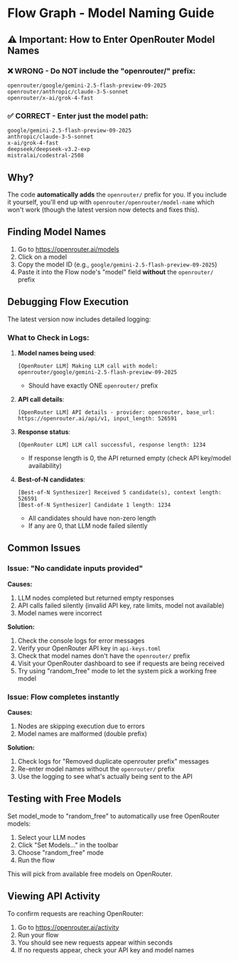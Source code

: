 # Flow Graph - Model Naming Guide

## ⚠️ Important: How to Enter OpenRouter Model Names

### ❌ WRONG - Do NOT include the "openrouter/" prefix:

```
openrouter/google/gemini-2.5-flash-preview-09-2025
openrouter/anthropic/claude-3-5-sonnet
openrouter/x-ai/grok-4-fast
```

### ✅ CORRECT - Enter just the model path:

```
google/gemini-2.5-flash-preview-09-2025
anthropic/claude-3-5-sonnet
x-ai/grok-4-fast
deepseek/deepseek-v3.2-exp
mistralai/codestral-2508
```

## Why?

The code **automatically adds** the `openrouter/` prefix for you. If you include it yourself, you'll end up with `openrouter/openrouter/model-name` which won't work (though the latest version now detects and fixes this).

## Finding Model Names

1. Go to https://openrouter.ai/models
2. Click on a model
3. Copy the model ID (e.g., `google/gemini-2.5-flash-preview-09-2025`)
4. Paste it into the Flow node's "model" field **without** the `openrouter/` prefix

## Debugging Flow Execution

The latest version now includes detailed logging:

### What to Check in Logs:

1. **Model names being used**:

   ```
   [OpenRouter LLM] Making LLM call with model: openrouter/google/gemini-2.5-flash-preview-09-2025
   ```

   - Should have exactly ONE `openrouter/` prefix

2. **API call details**:

   ```
   [OpenRouter LLM] API details - provider: openrouter, base_url: https://openrouter.ai/api/v1, input_length: 526591
   ```

3. **Response status**:

   ```
   [OpenRouter LLM] LLM call successful, response length: 1234
   ```

   - If response length is 0, the API returned empty (check API key/model availability)

4. **Best-of-N candidates**:
   ```
   [Best-of-N Synthesizer] Received 5 candidate(s), context length: 526591
   [Best-of-N Synthesizer] Candidate 1 length: 1234
   ```
   - All candidates should have non-zero length
   - If any are 0, that LLM node failed silently

## Common Issues

### Issue: "No candidate inputs provided"

**Causes:**

1. LLM nodes completed but returned empty responses
2. API calls failed silently (invalid API key, rate limits, model not available)
3. Model names were incorrect

**Solution:**

1. Check the console logs for error messages
2. Verify your OpenRouter API key in `api-keys.toml`
3. Check that model names don't have the `openrouter/` prefix
4. Visit your OpenRouter dashboard to see if requests are being received
5. Try using "random_free" mode to let the system pick a working free model

### Issue: Flow completes instantly

**Causes:**

1. Nodes are skipping execution due to errors
2. Model names are malformed (double prefix)

**Solution:**

1. Check logs for "Removed duplicate openrouter prefix" messages
2. Re-enter model names without the `openrouter/` prefix
3. Use the logging to see what's actually being sent to the API

## Testing with Free Models

Set model_mode to "random_free" to automatically use free OpenRouter models:

1. Select your LLM nodes
2. Click "Set Models..." in the toolbar
3. Choose "random_free" mode
4. Run the flow

This will pick from available free models on OpenRouter.

## Viewing API Activity

To confirm requests are reaching OpenRouter:

1. Go to https://openrouter.ai/activity
2. Run your flow
3. You should see new requests appear within seconds
4. If no requests appear, check your API key and model names

